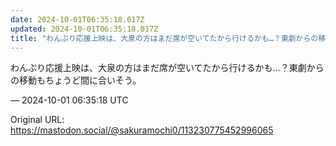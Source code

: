 ```yaml
---
date: 2024-10-01T06:35:18.017Z
updated: 2024-10-01T06:35:18.017Z
title: "わんぷり応援上映は、大泉の方はまだ席が空いてたから行けるかも…？東劇からの移動も[...]"
---
```


<p>わんぷり応援上映は、大泉の方はまだ席が空いてたから行けるかも…？東劇からの移動もちょうど間に合いそう。</p>

&mdash; 2024-10-01 06:35:18 UTC

Original URL: https://mastodon.social/@sakuramochi0/113230775452996065
